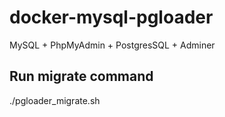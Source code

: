# docker-mysql-pgloader
MySQL + PhpMyAdmin + PostgresSQL + Adminer

## Run migrate command
./pgloader_migrate.sh

